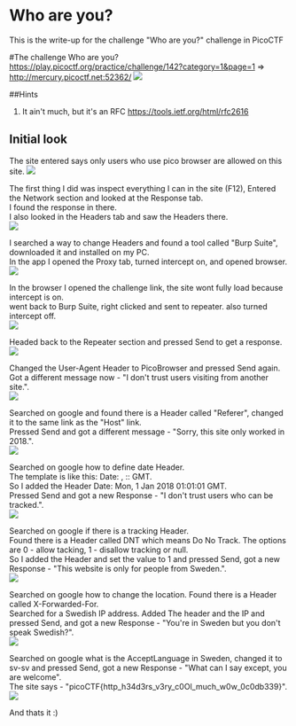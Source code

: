 # Who are you?
This is the write-up for the challenge "Who are you?" challenge in PicoCTF

#The challenge
Who are you? https://play.picoctf.org/practice/challenge/142?category=1&page=1 => http://mercury.picoctf.net:52362/
![](images/screenshot1.jpg)

##Hints
1. It ain't much, but it's an RFC https://tools.ietf.org/html/rfc2616

## Initial look
The site entered says only users who use pico browser are allowed on this site.
![](images/screenshot2.jpg)

The first thing I did was inspect everything I can in the site (F12), Entered the Network section and looked at the Response tab.<br/>
I found the response in there.<br/>
I also looked in the Headers tab and saw the Headers there.<br/>
![](images/screenshot3.jpg)

I searched a way to change Headers and found a tool called "Burp Suite", downloaded it and installed on my PC.<br/>
In the app I opened the Proxy tab, turned intercept on, and opened browser.<br/>
![](images/screenshot4.jpg)

In the browser I opened the challenge link, the site wont fully load because intercept is on.<br/>
went back to Burp Suite, right clicked and sent to repeater. also turned intercept off.<br/>
![](images/screenshot5.jpg)

Headed back to the Repeater section and pressed Send to get a response.<br/>
![](images/screenshot6.jpg)

Changed the User-Agent Header to PicoBrowser and pressed Send again.<br/>
Got a different message now - "I don&#39;t trust users visiting from another site.".<br/>
![](images/screenshot7.jpg)

Searched on google and found there is a Header called "Referer", changed it to the same link as the "Host" link.<br/>
Pressed Send and got a different message - "Sorry, this site only worked in 2018.".<br/>
![](images/screenshot8.jpg)

Searched on google how to define date Header.<br/>
The template is like this: Date: <day-name>, <day> <month> <year> <hour>:<minute>:<second> GMT.<br/>
So I added the Header Date: Mon, 1 Jan 2018 01:01:01 GMT.<br/>
Pressed Send and got a new Response - "I don&#39;t trust users who can be tracked.".<br/>
![](images/screenshot9.jpg)  

Searched on google if there is a tracking Header.<br/>
Found there is a Header called DNT which means Do No Track. The options are 0 - allow tacking, 1 - disallow tracking or null.<br/>
So I added the Header and set the value to 1 and pressed Send, got a new Response - "This website is only for people from Sweden.".<br/>
![](images/screenshot10.jpg)  

Searched on google how to change the location. Found there is a Header called X-Forwarded-For.<br/>
Searched for a Swedish IP address. Added The header and the IP and pressed Send, and got a new Response - "You&#39;re in Sweden but you don&#39;t speak Swedish?".<br/>
![](images/screenshot11.jpg)
  
Searched on google what is the AcceptLanguage in Sweden, changed it to sv-sv and pressed Send, got a new Response - "What can I say except, you are welcome".<br/>
The site says - "picoCTF{http_h34d3rs_v3ry_c0Ol_much_w0w_0c0db339}".<br/>
![](images/screenshot12.jpg)

And thats it :)
